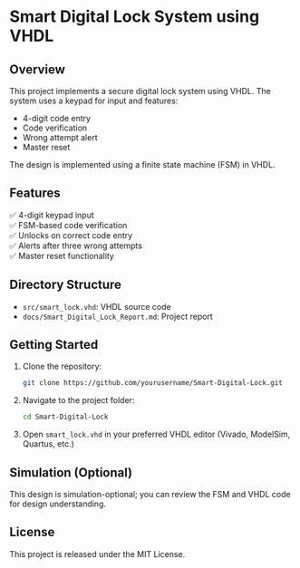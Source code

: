 # Smart Digital Lock System using VHDL

## Overview
This project implements a secure digital lock system using VHDL. The system uses a keypad for input and features:
- 4-digit code entry
- Code verification
- Wrong attempt alert
- Master reset

The design is implemented using a finite state machine (FSM) in VHDL.

## Features
✅ 4-digit keypad input  
✅ FSM-based code verification  
✅ Unlocks on correct code entry  
✅ Alerts after three wrong attempts  
✅ Master reset functionality

## Directory Structure
- `src/smart_lock.vhd`: VHDL source code
- `docs/Smart_Digital_Lock_Report.md`: Project report

## Getting Started
1. Clone the repository:
    ```bash
    git clone https://github.com/yourusername/Smart-Digital-Lock.git
    ```
2. Navigate to the project folder:
    ```bash
    cd Smart-Digital-Lock
    ```
3. Open `smart_lock.vhd` in your preferred VHDL editor (Vivado, ModelSim, Quartus, etc.)

## Simulation (Optional)
This design is simulation-optional; you can review the FSM and VHDL code for design understanding.

## License
This project is released under the MIT License.

